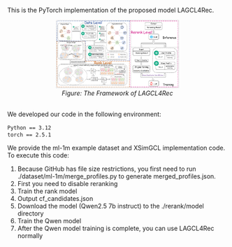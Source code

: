 This is the PyTorch implementation of the proposed model LAGCL4Rec.
<br>

<p align='center'>
<img src="./backbone.png" width="282" height="156"><br>
<i>Figure: The Framework of LAGCL4Rec</i>
</p>

<br>
We developed our code in the following environment:
<br>

```
Python == 3.12
torch == 2.5.1
```

We provide the ml-1m example dataset and XSimGCL implementation code. To execute this code:
1. Because GitHub has file size restrictions, you first need to run ./dataset/ml-1m/merge_profiles.py to generate merged_profiles.json.
2. First you need to disable reranking
3. Train the rank model
4. Output cf_candidates.json
5. Download the model (Qwen2.5 7b instruct) to the ./rerank/model directory
6. Train the Qwen model
7. After the Qwen model training is complete, you can use LAGCL4Rec normally